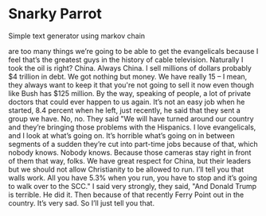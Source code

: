 # Snarky Parrot
Simple text generator using markov chain

are too many things we’re going to be able to get the evangelicals because I feel that’s the greatest guys in the history of cable television. Naturally I took the oil is right? China. Always China. I sell millions of dollars probably $4 trillion in debt. We got nothing but money. We have really 15 – I mean, they always want to keep it that you're not going to sell it now even though like Bush has $125 million. By the way, speaking of people, a lot of private doctors that could ever happen to us again. It’s not an easy job when he started, 8.4 percent when he left, just recently, he said that they sent a group we have. No, no. They said "We will have turned around our country and they’re bringing those problems with the Hispanics. I love evangelicals, and I look at what’s going on. It’s horrible what’s going on in between segments of a sudden they’re cut into part-time jobs because of that, which nobody knows. Nobody knows. Because those cameras stay right in front of them that way, folks. We have great respect for China, but their leaders but we should not allow Christianity to be allowed to run. I’ll tell you that walls work. All you have 5.3% when you run, you have to stop and it’s going to walk over to the SCC." I said very strongly, they said, "And Donald Trump is terrible. He did it. Then because of that recently Ferry Point out in the country. It’s very sad. So I’ll just tell you that.
